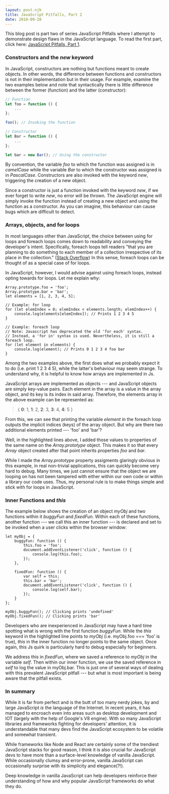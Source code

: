 ```yaml
---
layout: post.njk
title: JavaScript Pitfalls, Part 2
date: 2018-09-28
---
```


This blog post is part two of series JavaScript Pitfalls where I attempt to demonstrate design flaws in the JavaScript language. To read the first part, click here: [JavaScript Pitfalls, Part 1](/posts/2018/javascript-pitfalls-part-1).

### Constructors and the *new* keyword

In JavaScript, constructors are nothing but functions meant to create objects. In other words, the difference between functions and constructors is not in their implementation but in their usage. For example, examine the two examples below and note that syntactically there is little difference between the former (function) and the latter (constructor):

```javascript
// Function
let foo = function () {
    ...
};

foo(); // Invoking the function

// Constructor
let Bar = function () {
    ...
};

let bar = new Bar(); // Using the constructor
```

By convention, the variable *foo* to which the function was assigned is in *camelCase* while the variable *Bar* to which the constructor was assigned is in *PascalCase*. Constructors are also invoked with the keyword *new*, triggering the creation of a new object.

Since a constructor is just a function invoked with the keyword *new*, if we ever forget to write *new*, no error will be thrown. The JavaScript engine will simply invoke the function instead of creating a new object and using the function as a constructor. As you can imagine, this behaviour can cause bugs which are difficult to detect.

### Arrays, objects, and for loops

In most languages other than JavaScript, the choice between using for loops and foreach loops comes down to readability and conveying the developer's intent. Specifically, foreach loops tell readers "that you are planning to do something to each member of a collection irrespective of its place in the collection." ([Stack Overflow](https://stackoverflow.com/a/1946941)) In this sense, foreach loops can be thought of as a special case of for loops.

In JavaScript, however, I would advise against using foreach loops, instead opting towards for loops. Let me explain why:

```javascript/0-1
Array.prototype.foo = 'foo';
Array.prototype.bar = 'bar';
let elements = [1, 2, 3, 4, 5];

// Example: for loop
for (let elemIndex = 0; elemIndex < elements.length; elemIndex++) {
    console.log(elements[elemIndex]); // Prints 1 2 3 4 5
}

// Example: foreach loop
// Note: Javascript has deprecated the old 'for each' syntax.
// Instead, a 'for in' syntax is used. Nevertheless, it is still a foreach loop.
for (let element in elements) {
    console.log(element); // Prints 0 1 2 3 4 foo bar
}
```

Among the two examples above, the first does what we probably expect it to do (i.e. print 1 2 3 4 5), while the latter's behaviour may seem strange. To understand why, it is helpful to know how arrays are implemented in Js.

JavaScript arrays are implemented as objects --- and JavaScript objects are simply key-value pairs. Each element in the array is a value in the array object, and its key is its index in said array. Therefore, the elements array in the above example can be represented as:

> { **0**: 1, **1**: 2, **2**: 3, **3**: 4, **4**: 5 }

From this, we can see that printing the variable *element* in the foreach loop outputs the implicit indices (keys) of the array object. But why are there two additional elements printed --- 'foo' and 'bar'?

Well, in the highlighted lines above, I added those values to properties of the same name on the *Array.prototype* object. This makes it so that every *Array* object created after that point inherits properties *foo* and *bar*.

While I made the *Array.prototype* property assigments glaringly obvious in this example, in real non-trivial applications, this can quickly become very hard to debug. Many times, we just cannot ensure that the object we are looping on has not been tampered with either within our own code or within a library our code uses. Thus, my personal rule is to make things simple and stick with for loops in JavaScript.

### Inner Functions and *this*

The example below shows the creation of an object *myObj* and two functions within it *buggyFun* and *fixedFun*. Within each of these functions, another function --- we call this an inner function --- is declared and set to be invoked when a user clicks within the browser window:

```javascript/2
let myObj = {
    buggyFun: function () {
        this.foo = 'foo';
        document.addEventListener('click', function () {
            console.log(this.foo);
        });
    },

    fixedFun: function () {
        var self = this;
        this.bar = 'bar';
        document.addEventListener('click', function () {
            console.log(self.bar);
        });
    }
};

myObj.buggyFun(); // Clicking prints 'undefined'
myObj.fixedFun(); // Clicking prints 'bar'
```

Developers who are inexperienced in JavaScript may have a hard time spotting what is wrong with the first function *buggyFun*. While the *this* keyword in the highlighted line points to *myObj* (i.e. myObj.foo === 'foo' is true), *this* in the inner function no longer points to the same object. Once again, this Js quirk is particularly hard to debug especially for beginners.

We address this in *fixedFun*, where we saved a reference to *myObj* in the variable *self*. Then within our inner function, we use the saved reference in *self* to log the value in myObj.bar. This is just one of several ways of dealing with this prevalent JavaScript pitfall --- but what is most important is being aware that the pitfall exists.

### In summary

While it is far from perfect and is the butt of too many nerdy jokes, by and large JavaScript *is* the language of the Internet. In recent years, it has managed to encroach even into areas such as desktop development and IOT (largely with the help of Google's V8 engine). With so many JavaScript libraries and frameworks fighting for developers' attention, it is understandable that many devs find the JavaScript ecosystem to be volatile and somewhat transient.

While frameworks like Node and React are certainly some of the trendiest JavaScript stacks for good reason, I think it is also crucial for JavaScript devs to have more than a surface-level knowledge of vanilla JavaScript. While occasionally clumsy and error-prone, vanilla JavaScript can occasionally surprise with its simplicity and elegance(?!).

Deep knowledge in vanilla JavaScript can help developers reinforce their understanding of how and why popular JavaScript frameworks do what they do.